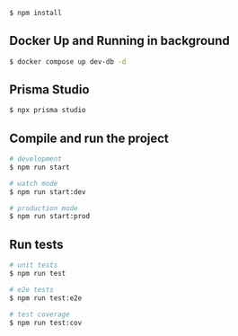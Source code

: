 ```bash
$ npm install
```

## Docker Up and Running in background
```bash
$ docker compose up dev-db -d
```

## Prisma Studio 
```bash
$ npx prisma studio
```


## Compile and run the project

```bash
# development
$ npm run start

# watch mode
$ npm run start:dev

# production mode
$ npm run start:prod
```

## Run tests

```bash
# unit tests
$ npm run test

# e2e tests
$ npm run test:e2e

# test coverage
$ npm run test:cov
```



